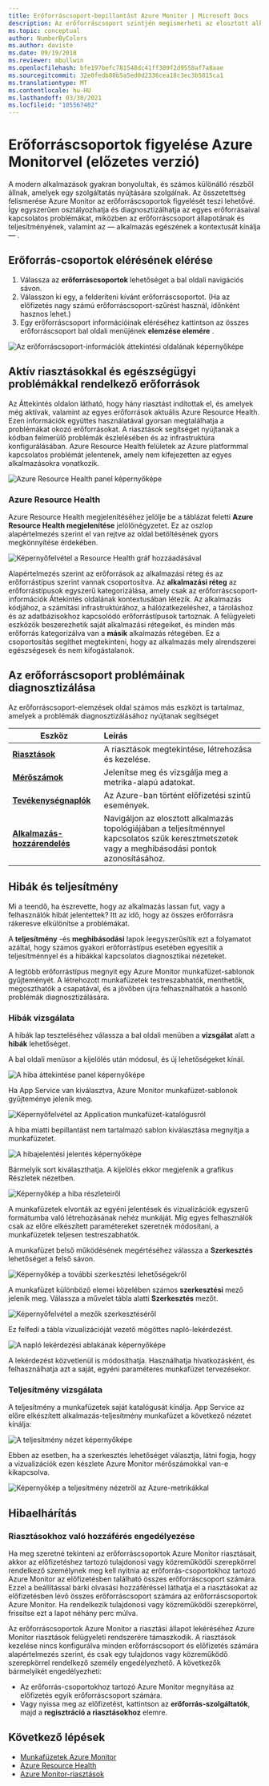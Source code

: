 ```yaml
---
title: Erőforráscsoport-bepillantást Azure Monitor | Microsoft Docs
description: Az erőforráscsoport szintjén megismerheti az elosztott alkalmazások és szolgáltatások állapotát és teljesítményét Azure Monitor
ms.topic: conceptual
author: NumberByColors
ms.author: daviste
ms.date: 09/19/2018
ms.reviewer: mbullwin
ms.openlocfilehash: bfe197befc781548dc41ff389f2d9558af7a8aae
ms.sourcegitcommit: 32e0fedb80b5a5ed0d2336cea18c3ec3b5015ca1
ms.translationtype: MT
ms.contentlocale: hu-HU
ms.lasthandoff: 03/30/2021
ms.locfileid: "105567402"
---
```

# <a name="monitor-resource-groups-with-azure-monitor-preview"></a>Erőforráscsoportok figyelése Azure Monitorvel (előzetes verzió)

A modern alkalmazások gyakran bonyolultak, és számos különálló részből állnak, amelyek egy szolgáltatás nyújtására szolgálnak. Az összetettség felismerése Azure Monitor az erőforráscsoportok figyelését teszi lehetővé. Így egyszerűen osztályozhatja és diagnosztizálhatja az egyes erőforrásaival kapcsolatos problémákat, miközben az erőforráscsoport állapotának és teljesítményének, valamint az &mdash; alkalmazás egészének a kontextusát kínálja &mdash; .

## <a name="access-insights-for-resource-groups"></a>Erőforrás-csoportok elérésének elérése

1. Válassza az **erőforráscsoportok**  lehetőséget a bal oldali navigációs sávon.
2. Válasszon ki egy, a felderíteni kívánt erőforráscsoportot. (Ha az előfizetés nagy számú erőforráscsoport-szűrést használ, időnként hasznos lehet.)
3. Egy erőforráscsoport információinak eléréséhez kattintson az összes erőforráscsoport bal oldali menüjének **elemzése elemére** .

![Az erőforráscsoport-információk áttekintési oldalának képernyőképe](./media/resource-group-insights/0001-overview.png)

## <a name="resources-with-active-alerts-and-health-issues"></a>Aktív riasztásokkal és egészségügyi problémákkal rendelkező erőforrások

Az Áttekintés oldalon látható, hogy hány riasztást indítottak el, és amelyek még aktívak, valamint az egyes erőforrások aktuális Azure Resource Health. Ezen információk együttes használatával gyorsan megtalálhatja a problémákat okozó erőforrásokat. A riasztások segítséget nyújtanak a kódban felmerülő problémák észlelésében és az infrastruktúra konfigurálásában. Azure Resource Health felületek az Azure platformmal kapcsolatos problémát jelentenek, amely nem kifejezetten az egyes alkalmazásokra vonatkozik.

![Azure Resource Health panel képernyőképe](./media/resource-group-insights/0002-overview.png)

### <a name="azure-resource-health"></a>Azure Resource Health

Azure Resource Health megjelenítéséhez jelölje be a táblázat feletti **Azure Resource Health megjelenítése** jelölőnégyzetet. Ez az oszlop alapértelmezés szerint el van rejtve az oldal betöltésének gyors megkönnyítése érdekében.

![Képernyőfelvétel a Resource Health gráf hozzáadásával](./media/resource-group-insights/0003-overview.png)

Alapértelmezés szerint az erőforrások az alkalmazási réteg és az erőforrástípus szerint vannak csoportosítva. Az **alkalmazási réteg** az erőforrástípusok egyszerű kategorizálása, amely csak az erőforráscsoport-információk Áttekintés oldalának kontextusában létezik. Az alkalmazás kódjához, a számítási infrastruktúrához, a hálózatkezeléshez, a tároláshoz és az adatbázisokhoz kapcsolódó erőforrástípusok tartoznak. A felügyeleti eszközök beszerezhetik saját alkalmazási rétegeiket, és minden más erőforrás kategorizálva van a **másik** alkalmazás rétegében. Ez a csoportosítás segíthet megtekinteni, hogy az alkalmazás mely alrendszerei egészségesek és nem kifogástalanok.

## <a name="diagnose-issues-in-your-resource-group"></a>Az erőforráscsoport problémáinak diagnosztizálása

Az erőforráscsoport-elemzések oldal számos más eszközt is tartalmaz, amelyek a problémák diagnosztizálásához nyújtanak segítséget

   | Eszköz | Leírás |
   | ---------------- |:-----|
   | [**Riasztások**](../alerts/alerts-overview.md)      |  A riasztások megtekintése, létrehozása és kezelése. |
   | [**Mérőszámok**](../data-platform.md) | Jelenítse meg és vizsgálja meg a metrika-alapú adatokat.    |
   | [**Tevékenységnaplók**](../essentials/platform-logs-overview.md) | Az Azure-ban történt előfizetési szintű események.  |
   | [**Alkalmazás-hozzárendelés**](../app/app-map.md) | Navigáljon az elosztott alkalmazás topológiájában a teljesítménnyel kapcsolatos szűk keresztmetszetek vagy a meghibásodási pontok azonosításához. |

## <a name="failures-and-performance"></a>Hibák és teljesítmény

Mi a teendő, ha észrevette, hogy az alkalmazás lassan fut, vagy a felhasználók hibát jelentettek? Itt az idő, hogy az összes erőforrásra rákeresve elkülönítse a problémákat.

A **teljesítmény** -és **meghibásodási** lapok leegyszerűsítik ezt a folyamatot azáltal, hogy számos gyakori erőforrástípus esetében egyesítik a teljesítménnyel és a hibákkal kapcsolatos diagnosztikai nézeteket.

A legtöbb erőforrástípus megnyit egy Azure Monitor munkafüzet-sablonok gyűjteményét. A létrehozott munkafüzetek testreszabhatók, menthetők, megoszthatók a csapatával, és a jövőben újra felhasználhatók a hasonló problémák diagnosztizálására.

### <a name="investigate-failures"></a>Hibák vizsgálata

A hibák lap teszteléséhez válassza a bal oldali menüben a **vizsgálat** alatt a **hibák** lehetőséget.

A bal oldali menüsor a kijelölés után módosul, és új lehetőségeket kínál.

![A hiba áttekintése panel képernyőképe](./media/resource-group-insights/00004-failures.png)

Ha App Service van kiválasztva, Azure Monitor munkafüzet-sablonok gyűjteménye jelenik meg.

![Képernyőfelvétel az Application munkafüzet-katalógusról](./media/resource-group-insights/0005-failure-insights-workbook.png)

A hiba miatti bepillantást nem tartalmazó sablon kiválasztása megnyitja a munkafüzetet.

![A hibajelentési jelentés képernyőképe](./media/resource-group-insights/0006-failure-visual.png)

Bármelyik sort kiválaszthatja. A kijelölés ekkor megjelenik a grafikus Részletek nézetben.

![Képernyőkép a hiba részleteiről](./media/resource-group-insights/0007-failure-details.png)

A munkafüzetek elvonták az egyéni jelentések és vizualizációk egyszerű formátumba való létrehozásának nehéz munkáját. Míg egyes felhasználók csak az előre elkészített paramétereket szeretnék módosítani, a munkafüzetek teljesen testreszabhatók.

A munkafüzet belső működésének megértéséhez válassza a **Szerkesztés** lehetőséget a felső sávon.

![Képernyőkép a további szerkesztési lehetőségekről](./media/resource-group-insights/0008-failure-edit.png)

A munkafüzet különböző elemei közelében számos **szerkesztési** mező jelenik meg. Válassza a művelet tábla alatti **Szerkesztés** mezőt.

![Képernyőfelvétel a mezők szerkesztéséről](./media/resource-group-insights/0009-failure-edit-graph.png)

Ez felfedi a tábla vizualizációját vezető mögöttes napló-lekérdezést.

 ![A napló lekérdezési ablakának képernyőképe](./media/resource-group-insights/0010-failure-edit-query.png)

A lekérdezést közvetlenül is módosíthatja. Használhatja hivatkozásként, és felhasználhatja azt a saját, egyéni paraméteres munkafüzet tervezésekor.

### <a name="investigate-performance"></a>Teljesítmény vizsgálata

A teljesítmény a munkafüzetek saját katalógusát kínálja. App Service az előre elkészített alkalmazás-teljesítmény munkafüzet a következő nézetet kínálja:

 ![A teljesítmény nézet képernyőképe](./media/resource-group-insights/0011-performance.png)

Ebben az esetben, ha a szerkesztés lehetőséget választja, látni fogja, hogy a vizualizációk ezen készlete Azure Monitor mérőszámokkal van-e kikapcsolva.

 ![Képernyőkép a teljesítmény nézetről az Azure-metrikákkal](./media/resource-group-insights/0012-performance-metrics.png)

## <a name="troubleshooting"></a>Hibaelhárítás

### <a name="enabling-access-to-alerts"></a>Riasztásokhoz való hozzáférés engedélyezése

Ha meg szeretné tekinteni az erőforráscsoportok Azure Monitor riasztásait, akkor az előfizetéshez tartozó tulajdonosi vagy közreműködői szerepkörrel rendelkező személynek meg kell nyitnia az erőforrás-csoportokhoz tartozó Azure Monitor az előfizetésben található összes erőforráscsoport számára. Ezzel a beállítással bárki olvasási hozzáféréssel láthatja el a riasztásokat az előfizetésben lévő összes erőforráscsoport számára az erőforráscsoportok Azure Monitor. Ha rendelkezik tulajdonosi vagy közreműködői szerepkörrel, frissítse ezt a lapot néhány perc múlva.

Az erőforráscsoportok Azure Monitor a riasztási állapot lekéréséhez Azure Monitor riasztások felügyeleti rendszerére támaszkodik. A riasztások kezelése nincs konfigurálva minden erőforráscsoport és előfizetés számára alapértelmezés szerint, és csak egy tulajdonos vagy közreműködő szerepkörrel rendelkező személy engedélyezhető. A következők bármelyikét engedélyezheti:
* Az erőforrás-csoportokhoz tartozó Azure Monitor megnyitása az előfizetés egyik erőforráscsoport számára.
* Vagy nyissa meg az előfizetést, kattintson az **erőforrás-szolgáltatók**, majd a **regisztráció a riasztásokhoz** elemre.

## <a name="next-steps"></a>Következő lépések

- [Munkafüzetek Azure Monitor](../visualize/workbooks-overview.md)
- [Azure Resource Health](../../service-health/resource-health-overview.md)
- [Azure Monitor-riasztások](../alerts/alerts-overview.md)

